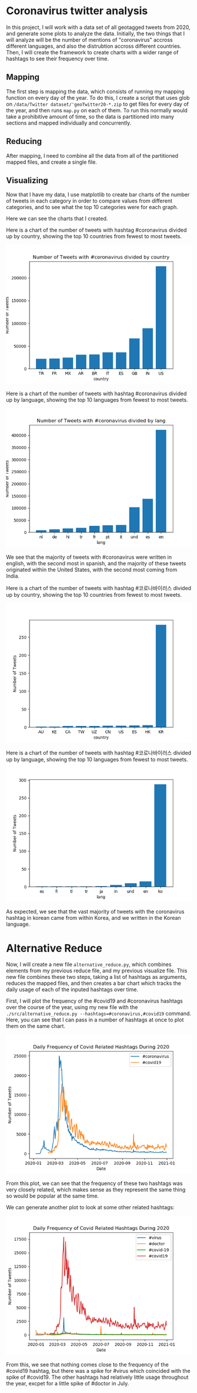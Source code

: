 # Coronavirus twitter analysis

In this project, I will work with a data set of all geotagged tweets from 2020, and generate some plots to analyze the data. Initially, the two things that I will analyze will be the number of mentions of "coronavirus" accross different languages, and also the distrubtion accross different countries. Then, I will create the framework to create charts with a wider range of hashtags to see their frequency over time.

## Mapping

The first step is mapping the data, which consists of running my mapping function on every day of the year. To do this, I create a script that uses glob on `/data/Twitter dataset/'geoTwitter20-*.zip` to get files for every day of the year, and then runs `map.py` on each of them. To run this normally would take a prohibitive amount of time, so the data is partitioned into many sections and mapped individually and concurrently.

## Reducing

After mapping, I need to combine all the data from all of the partitioned mapped files, and create a single file.

## Visualizing

Now that I have my data, I use matplotlib to create bar charts of the number of tweets in each category in order to compare values from different categories, and to see what the top 10 categories were for each graph.

Here we can see the charts that I created.


Here is a chart of the number of tweets with hashtag #coronavirus divided up by country, showing the top 10 countries from fewest to most tweets.

![alt text](https://github.com/eoinoconnell04/twitter_coronavirus/blob/master/coronavirus_country.png)

Here is a chart of the number of tweets with hashtag #coronavirus divided up by language, showing the top 10 languages from fewest to most tweets.

![alt text](https://github.com/eoinoconnell04/twitter_coronavirus/blob/master/coronavirus_lang.png)

We see that the majority of tweets with #coronavirus were written in english, with the second most in spanish, and the majority of these tweets originated within the United States, with the second most coming from India.


Here is a chart of the number of tweets with hashtag #코로나바이러스 divided up by country, showing the top 10 countries from fewest to most tweets.

![alt text](https://github.com/eoinoconnell04/twitter_coronavirus/blob/master/korean_country.png)



Here is a chart of the number of tweets with hashtag #코로나바이러스 divided up by language, showing the top 10 languages from fewest to most tweets.
![alt text](https://github.com/eoinoconnell04/twitter_coronavirus/blob/master/korean_lang.png)

As expected, we see that the vast majority of tweets with the coronavirus hashtag in korean came from within Korea, and we written in the Korean language.

# Alternative Reduce
Now, I will create a new file `alternative_reduce.py`, which combines elements from my previous reduce file, and my previous visualize file. This new file combines these two steps, taking a list of hashtags as arguments, reduces the mapped files, and then creates a bar chart which tracks the daily usage of each of the inputed hashtags over time.

First, I will plot the frequency of the #covid19 and #coronavirus hashtags over the course of the year, using my new file with the `./src/alternative_reduce.py --hashtags=#coronavirus,#covid19` command. Here, you can see that I can pass in a number of hashtags at once to plot them on the same chart. 

![alt text](https://github.com/eoinoconnell04/twitter_coronavirus/blob/master/coronavirus_covid19.png)

From this plot, we can see that the frequency of these two hashtags was very closely related, which makes sense as they represent the same thing so would be popular at the same time.

We can generate another plot to look at some other related hashtags:

![alt text](https://github.com/eoinoconnell04/twitter_coronavirus/blob/master/virus_doctor_covid-19_covid19.png)

From this, we see that nothing comes close to the frequency of the #covid19 hashtag, but there was a spike for #virus which coincided with the spike of #covid19. The other hashtags had relatively little usage throughout the year, excpet for a little spike of #doctor in July.
